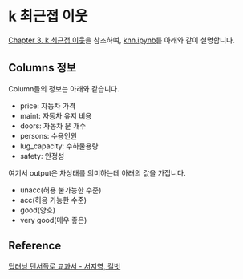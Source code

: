 # k 최근접 이웃

[Chapter 3. k 최근접 이웃](https://github.com/gilbutITbook/080263/blob/master/chap3/python_3%EC%9E%A5.ipynb)을 참조하여, [knn.ipynb](https://github.com/kyopark2014/ML-Algorithms/blob/main/samples/car-evaluation/car_evalutation.ipynb)를 아래와 같이 설명합니다. 

## Columns 정보

Column들의 정보는 아래와 같습니다. 

- price: 자동차 가격
- maint: 자동차 유지 비용
- doors: 자동차 문 개수
- persons: 수용인원
- lug_capacity: 수하물용량
- safety: 안정성

여기서 output은 차상태를 의미하는데 아래의 값을 가집니다. 

- unacc(허용 불가능한 수준)
- acc(허용 가능한 수준)
- good(양호)
- very good(매우 좋은)



## Reference 

[딥러닝 텐서플로 교과서 - 서지영, 길벗](https://github.com/gilbutITbook/080263)
